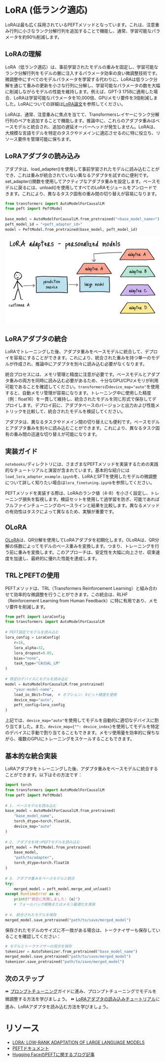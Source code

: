 # LoRA (低ランク適応)

LoRAは最も広く採用されているPEFTメソッドとなっています。これは、注意重み行列に小さなランク分解行列を追加することで機能し、通常、学習可能なパラメータを約90％削減します。

## LoRAの理解

LoRA（低ランク適応）は、事前学習されたモデルの重みを固定し、学習可能なランク分解行列をモデルの層に注入するパラメータ効率の良い微調整技術です。微調整中にすべてのモデルパラメータを学習する代わりに、LoRAは低ランク分解を通じて重みの更新を小さな行列に分解し、学習可能なパラメータの数を大幅に削減しながらモデルの性能を維持します。例えば、GPT-3 175Bに適用した場合、LoRAは学習可能なパラメータを10,000倍、GPUメモリ要件を3倍削減しました。LoRAについての詳細は[LoRA論文](https://arxiv.org/pdf/2106.09685)を参照してください。

LoRAは、通常、注意重みに焦点を当てて、Transformersレイヤーにランク分解行列のペアを追加することで機能します。推論中に、これらのアダプタ重みはベースモデルと統合され、追加の遅延オーバーヘッドが発生しません。LoRAは、大規模な言語モデルを特定のタスクやドメインに適応させるのに特に役立ち、リソース要件を管理可能に保ちます。

## LoRAアダプタの読み込み

アダプタは、load_adapter()を使用して事前学習されたモデルに読み込むことができ、これは重みが統合されていない異なるアダプタを試すのに便利です。set_adapter()関数を使用してアクティブなアダプタ重みを設定します。ベースモデルに戻るには、unload()を使用してすべてのLoRAモジュールをアンロードできます。これにより、異なるタスク固有の重み間の切り替えが容易になります。

```python
from transformers import AutoModelForCausalLM
from peft import PeftModel

base_model = AutoModelForCausalLM.from_pretrained("<base_model_name>")
peft_model_id = "<peft_adapter_id>"
model = PeftModel.from_pretrained(base_model, peft_model_id)
```

![lora_load_adapter](./images/lora_adapter.png)

## LoRAアダプタの統合

LoRAでトレーニングした後、アダプタ重みをベースモデルに統合して、デプロイを容易にすることができます。これにより、統合された重みを持つ単一のモデルが作成され、推論中にアダプタを別々に読み込む必要がなくなります。

統合プロセスには、メモリ管理と精度に注意が必要です。ベースモデルとアダプタ重みの両方を同時に読み込む必要があるため、十分なGPU/CPUメモリが利用可能であることを確認してください。`transformers`の`device_map="auto"`を使用すると、自動メモリ管理が容易になります。トレーニング中に使用した精度（例：float16）を一貫して維持し、統合されたモデルを同じ形式で保存してデプロイします。デプロイ前に、アダプタベースのバージョンと出力および性能メトリックを比較して、統合されたモデルを検証してください。

アダプタは、異なるタスクやドメイン間の切り替えにも便利です。ベースモデルとアダプタ重みを別々に読み込むことができます。これにより、異なるタスク固有の重み間の迅速な切り替えが可能になります。

## 実装ガイド

`notebooks/`ディレクトリには、さまざまなPEFTメソッドを実装するための実践的なチュートリアルと演習が含まれています。基本的な紹介には`load_lora_adapter_example.ipynb`を、LoRAとSFTを使用したモデルの微調整について詳しく知りたい場合は`lora_finetuning.ipynb`を参照してください。

PEFTメソッドを実装する際は、LoRAのランク値（4-8）を小さく設定し、トレーニング損失を監視します。検証セットを使用して過学習を防ぎ、可能であればフルファインチューニングのベースラインと結果を比較します。異なるメソッドの有効性はタスクによって異なるため、実験が重要です。

## OLoRA

[OLoRA](https://arxiv.org/abs/2406.01775)は、QR分解を使用してLoRAアダプタを初期化します。OLoRAは、QR分解の係数によってモデルのベース重みを変換します。つまり、トレーニングを行う前に重みを変換します。このアプローチは、安定性を大幅に向上させ、収束速度を加速し、最終的に優れた性能を達成します。

## TRLとPEFTの使用

PEFTメソッドは、TRL（Transformers Reinforcement Learning）と組み合わせて効率的な微調整を行うことができます。この統合は、RLHF（Reinforcement Learning from Human Feedback）に特に有用であり、メモリ要件を削減します。

```python
from peft import LoraConfig
from transformers import AutoModelForCausalLM

# PEFT設定でモデルを読み込む
lora_config = LoraConfig(
    r=16,
    lora_alpha=32,
    lora_dropout=0.05,
    bias="none",
    task_type="CAUSAL_LM"
)

# 特定のデバイスにモデルを読み込む
model = AutoModelForCausalLM.from_pretrained(
    "your-model-name",
    load_in_8bit=True,  # オプション: 8ビット精度を使用
    device_map="auto",
    peft_config=lora_config
)
```

上記では、`device_map="auto"`を使用してモデルを自動的に適切なデバイスに割り当てました。また、`device_map={"": device_index}`を使用してモデルを特定のデバイスに手動で割り当てることもできます。メモリ使用量を効率的に保ちながら、複数のGPUにトレーニングをスケールすることもできます。

## 基本的な統合実装

LoRAアダプタをトレーニングした後、アダプタ重みをベースモデルに統合することができます。以下はその方法です：

```python
import torch
from transformers import AutoModelForCausalLM
from peft import PeftModel

# 1. ベースモデルを読み込む
base_model = AutoModelForCausalLM.from_pretrained(
    "base_model_name",
    torch_dtype=torch.float16,
    device_map="auto"
)

# 2. アダプタを持つPEFTモデルを読み込む
peft_model = PeftModel.from_pretrained(
    base_model,
    "path/to/adapter",
    torch_dtype=torch.float16
)

# 3. アダプタ重みをベースモデルと統合
try:
    merged_model = peft_model.merge_and_unload()
except RuntimeError as e:
    print(f"統合に失敗しました: {e}")
    # フォールバック戦略またはメモリ最適化を実装

# 4. 統合されたモデルを保存
merged_model.save_pretrained("path/to/save/merged_model")
```

保存されたモデルのサイズに不一致がある場合は、トークナイザーも保存していることを確認してください：

```python
# モデルとトークナイザーの両方を保存
tokenizer = AutoTokenizer.from_pretrained("base_model_name")
merged_model.save_pretrained("path/to/save/merged_model")
tokenizer.save_pretrained("path/to/save/merged_model")
```

## 次のステップ

⏩ [プロンプトチューニング](prompt_tuning.md)ガイドに進み、プロンプトチューニングでモデルを微調整する方法を学びましょう。
⏩ [LoRAアダプタの読み込みチュートリアル](./notebooks/load_lora_adapter.ipynb)に進み、LoRAアダプタを読み込む方法を学びましょう。

# リソース

- [LORA: LOW-RANK ADAPTATION OF LARGE LANGUAGE MODELS](https://arxiv.org/pdf/2106.09685)
- [PEFTドキュメント](https://huggingface.co/docs/peft)
- [Hugging FaceのPEFTに関するブログ記事](https://huggingface.co/blog/peft)
